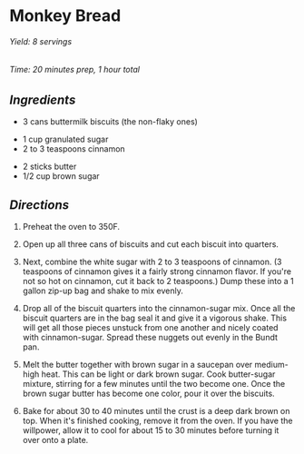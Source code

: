 # Monkey Bread

######  Yield: 8 servings
######  Time:  20 minutes prep, 1 hour total

##  *Ingredients*
- 3 cans buttermilk biscuits (the non-flaky ones)
<!--  -->
- 1 cup granulated sugar
- 2 to 3 teaspoons cinnamon
<!--  -->
- 2 sticks butter
- 1/2 cup brown sugar

##  *Directions*
1. Preheat the oven to 350F.

2. Open up all three cans of biscuits and cut each biscuit into quarters.

3. Next, combine the white sugar with 2 to 3 teaspoons of cinnamon. (3 teaspoons of cinnamon gives it a fairly strong cinnamon flavor. If you're not so hot on cinnamon, cut it back to 2 teaspoons.) Dump these into a 1 gallon zip-up bag and shake to mix evenly.

4. Drop all of the biscuit quarters into the cinnamon-sugar mix. Once all the biscuit quarters are in the bag seal it and give it a vigorous shake. This will get all those pieces unstuck from one another and nicely coated with cinnamon-sugar. Spread these nuggets out evenly in the Bundt pan.

5. Melt the butter together with brown sugar in a saucepan over medium-high heat. This can be light or dark brown sugar. Cook butter-sugar mixture, stirring for a few minutes until the two become one. Once the brown sugar butter has become one color, pour it over the biscuits.

6. Bake for about 30 to 40 minutes until the crust is a deep dark brown on top. When it's finished cooking, remove it from the oven. If you have the willpower, allow it to cool for about 15 to 30 minutes before turning it over onto a plate.